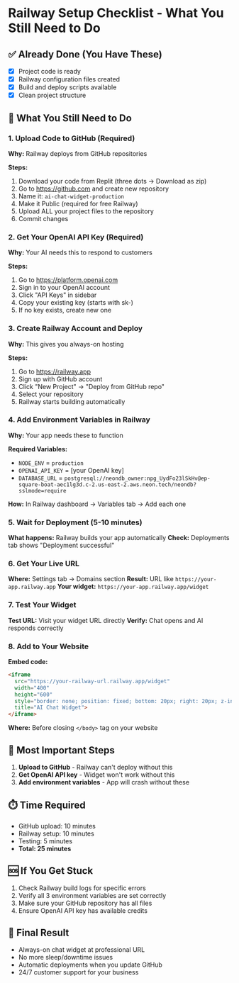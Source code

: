 # Railway Setup Checklist - What You Still Need to Do

## ✅ Already Done (You Have These)
- [x] Project code is ready
- [x] Railway configuration files created
- [x] Build and deploy scripts available
- [x] Clean project structure

## 🔄 What You Still Need to Do

### 1. Upload Code to GitHub (Required)
**Why:** Railway deploys from GitHub repositories

**Steps:**
1. Download your code from Replit (three dots → Download as zip)
2. Go to https://github.com and create new repository
3. Name it: `ai-chat-widget-production`
4. Make it Public (required for free Railway)
5. Upload ALL your project files to the repository
6. Commit changes

### 2. Get Your OpenAI API Key (Required)
**Why:** Your AI needs this to respond to customers

**Steps:**
1. Go to https://platform.openai.com
2. Sign in to your OpenAI account
3. Click "API Keys" in sidebar
4. Copy your existing key (starts with sk-)
5. If no key exists, create new one

### 3. Create Railway Account and Deploy
**Why:** This gives you always-on hosting

**Steps:**
1. Go to https://railway.app
2. Sign up with GitHub account
3. Click "New Project" → "Deploy from GitHub repo"
4. Select your repository
5. Railway starts building automatically

### 4. Add Environment Variables in Railway
**Why:** Your app needs these to function

**Required Variables:**
- `NODE_ENV` = `production`
- `OPENAI_API_KEY` = [your OpenAI key]
- `DATABASE_URL` = `postgresql://neondb_owner:npg_UydFo23lSkHv@ep-square-boat-aec1lg3d.c-2.us-east-2.aws.neon.tech/neondb?sslmode=require`

**How:** In Railway dashboard → Variables tab → Add each one

### 5. Wait for Deployment (5-10 minutes)
**What happens:** Railway builds your app automatically
**Check:** Deployments tab shows "Deployment successful"

### 6. Get Your Live URL
**Where:** Settings tab → Domains section
**Result:** URL like `https://your-app.railway.app`
**Your widget:** `https://your-app.railway.app/widget`

### 7. Test Your Widget
**Test URL:** Visit your widget URL directly
**Verify:** Chat opens and AI responds correctly

### 8. Add to Your Website
**Embed code:**
```html
<iframe 
  src="https://your-railway-url.railway.app/widget" 
  width="400" 
  height="600"
  style="border: none; position: fixed; bottom: 20px; right: 20px; z-index: 9999; background: transparent;"
  title="AI Chat Widget">
</iframe>
```

**Where:** Before closing `</body>` tag on your website

## 🚨 Most Important Steps
1. **Upload to GitHub** - Railway can't deploy without this
2. **Get OpenAI API key** - Widget won't work without this
3. **Add environment variables** - App will crash without these

## ⏱️ Time Required
- GitHub upload: 10 minutes
- Railway setup: 10 minutes
- Testing: 5 minutes
- **Total: 25 minutes**

## 🆘 If You Get Stuck
1. Check Railway build logs for specific errors
2. Verify all 3 environment variables are set correctly
3. Make sure your GitHub repository has all files
4. Ensure OpenAI API key has available credits

## 🎯 Final Result
- Always-on chat widget at professional URL
- No more sleep/downtime issues
- Automatic deployments when you update GitHub
- 24/7 customer support for your business